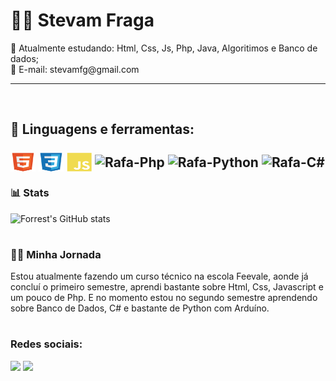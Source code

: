 <h1> 🏄‍♂️ Stevam Fraga </h1> 
🔭 Atualmente estudando: Html, Css, Js, Php, Java, Algoritimos e Banco de dados; <br>
📱 E-mail: stevamfg@gmail.com
<hr>
<div style="display: inline_block"><br>
  <h2> 🧰 Linguagens e ferramentas: 
 <br>
 <br>
    <img align="center" alt="Rafa-HTML" height="30" width="40" src="https://raw.githubusercontent.com/devicons/devicon/master/icons/html5/html5-original.svg">
    <img align="center" alt="Rafa-CSS" height="30" width="40" src="https://raw.githubusercontent.com/devicons/devicon/master/icons/css3/css3-original.svg">
    <img align="center" alt="Rafa-Js" height="30" width="40" src="https://raw.githubusercontent.com/devicons/devicon/master/icons/javascript/javascript-plain.svg">
    <img align="center" alt="Rafa-Php" height="80" width="40" src="https://cdn.jsdelivr.net/gh/devicons/devicon/icons/php/php-original.svg">
    <img align="center" alt="Rafa-Python" height="50" width="40" src="https://cdn.jsdelivr.net/gh/devicons/devicon/icons/python/python-original.svg">
    <img align="center" alt="Rafa-C#" height="30" width="40" src="https://cdn.jsdelivr.net/gh/devicons/devicon/icons/csharp/csharp-original.svg">
    <img align="right" alt="" height="150" style="border-radius:50px;" src="">
        <br>
  </h2>
</div>


### 📊 Stats
![Forrest's GitHub stats](https://github-readme-stats.vercel.app/api?username=stevammm&show_icons=true&theme=dark)
<!-- ![GitHub Streak](https://streak-stats.demolab.com?user=stevammm&theme=dark&border_radius=4.5) -->
# 


 <summary><h3>👨‍💻 Minha Jornada</h3></summary>
  Estou atualmente fazendo um curso técnico na escola Feevale, aonde já concluí o primeiro semestre, aprendi bastante sobre Html, Css, Javascript e um pouco de Php. E no momento estou no segundo semestre aprendendo sobre Banco de Dados, C# e bastante de Python com Arduíno.<br>
 
 
 #
 <summary><h3> Redes sociais: </h3></summary> 
<div> 
  <a href="https://www.instagram.com/_stevam_/" target="_blank"><img src="https://img.shields.io/badge/-Instagram-%23E4405F?style=for-the-badge&logo=instagram&logoColor=white" target="_blank"></a>
  <a href="https://www.linkedin.com/in/stevam-fraga-259254278/" target="_blank"><img src="https://img.shields.io/badge/-LinkedIn-%230077B5?style=for-the-badge&logo=linkedin&logoColor=white" target="_blank"></a> 
  
</div>


